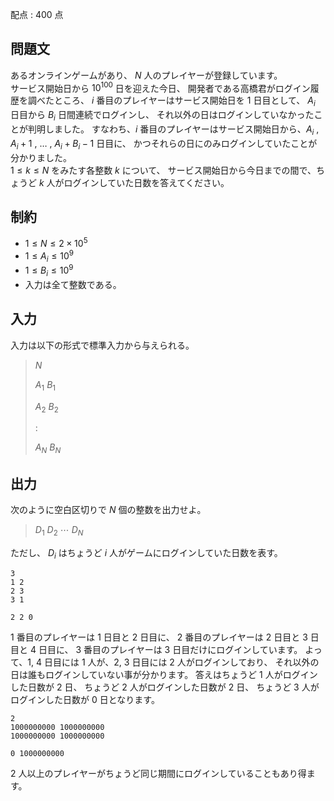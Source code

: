 配点 : $400$ 点

## 問題文

あるオンラインゲームがあり、 
$N$ 人のプレイヤーが登録しています。<br>
サービス開始日から $10^{100}$ 日を迎えた今日、
開発者である高橋君がログイン履歴を調べたところ、
 $i$ 番目のプレイヤーはサービス開始日を $1$ 日目として、
 $A_i$ 日目から $B_i$ 日間連続でログインし、
それ以外の日はログインしていなかったことが判明しました。
すなわち、$i$ 番目のプレイヤーはサービス開始日から、$A_i$ , $A_i+1$ , $\ldots$ , $A_i+B_i-1$ 日目に、
かつそれらの日にのみログインしていたことが分かりました。<br>
 $1\leq k\leq N$ をみたす各整数 $k$ について、
サービス開始日から今日までの間で、ちょうど $k$ 人がログインしていた日数を答えてください。  

## 制約

- $1 \leq N \leq 2\times 10^5$
- $1 \leq A_i \leq 10^9$
- $1 \leq B_i \leq 10^9$
- 入力は全て整数である。

## 入力

入力は以下の形式で標準入力から与えられる。

> $N$
> 
> $A_1$ $B_1$
> 
> $A_2$ $B_2$
> 
> $:$
> 
> $A_N$ $B_N$

## 出力

次のように空白区切りで $N$ 個の整数を出力せよ。

> $D_1$ $D_2$ $\cdots$ $D_N$

ただし、 $D_i$ はちょうど $i$ 人がゲームにログインしていた日数を表す。

```input1
3
1 2
2 3
3 1
```

```output1
2 2 0
```

$1$ 番目のプレイヤーは $1$ 日目と $2$ 日目に、
$2$ 番目のプレイヤーは $2$ 日目と $3$ 日目と $4$ 日目に、
$3$ 番目のプレイヤーは $3$ 日目だけにログインしています。
よって、$1$, $4$ 日目には $1$ 人が、$2$, $3$ 日目には $2$ 人がログインしており、
それ以外の日は誰もログインしていない事が分かります。
答えはちょうど $1$ 人がログインした日数が $2$ 日、
ちょうど $2$ 人がログインした日数が $2$ 日、
ちょうど $3$ 人がログインした日数が $0$ 日となります。

```input2
2
1000000000 1000000000
1000000000 1000000000
```

```output2
0 1000000000
```

$2$ 人以上のプレイヤーがちょうど同じ期間にログインしていることもあり得ます。